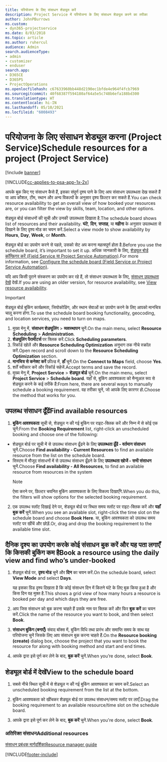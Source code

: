 ```yaml
---
title: परियोजना के लिए संसाधन शेड्यूल करें
description: Project Service में परियोजना के लिए संसाधन शेड्यूल करने का तरीका
author: JohnPBurrows
ms.custom:
- dyn365-projectservice
ms.date: 8/03/2018
ms.topic: article
ms.author: ruhercul
audience: Admin
search.audienceType:
- admin
- customizer
- enduser
search.app:
- D365CE
- D365PS
- ProjectOperations
ms.openlocfilehash: c67633960bb448d2190ec1bfde4e964f4fcb7969
ms.sourcegitcommit: 40f68387f594180af64a5e5c748b6efa188bd300
ms.translationtype: HT
ms.contentlocale: hi-IN
ms.lasthandoff: 05/10/2021
ms.locfileid: "6008493"
---
```

# <a name="schedule-resources-for-a-project-project-service"></a><span data-ttu-id="55199-103">परियोजना के लिए संसाधन शेड्यूल करना (Project Service)</span><span class="sxs-lookup"><span data-stu-id="55199-103">Schedule resources for a project (Project Service)</span></span>

[!include [banner](../includes/psa-now-project-operations.md)]

[!INCLUDE[cc-applies-to-psa-app-1x-2x](../includes/cc-applies-to-psa-app-1x-2x.md)]

<span data-ttu-id="55199-104">आपके बुक किए गए संसाधन कैसे हैं, इसका संपूर्ण दृश्य पाने के लिए आप संसाधन उपलब्धता देख सकते हैं या आप कौशल, टीम, स्थान और अन्य विकल्पों के अनुसार दृश्य फ़िल्टर कर सकते हैं.</span><span class="sxs-lookup"><span data-stu-id="55199-104">You can check resource availability to get an overall view of how booked your resources are, or you can filter the view by skills, team, location, and other options.</span></span>  
  
<span data-ttu-id="55199-105">शेड्यूल बोर्ड संसाधनों की सूची और उनकी उपलब्धता दिखाता है.</span><span class="sxs-lookup"><span data-stu-id="55199-105">The schedule board shows list of resources and their availability.</span></span> <span data-ttu-id="55199-106">**घंटे**, **दिन**, **सप्ताह**, या **महीना** के अनुसार उपलब्धता से दिखाने के लिए दृश्य मोड का चयन करें.</span><span class="sxs-lookup"><span data-stu-id="55199-106">Select a view mode to show availability by **Hours**, **Day**, **Week**, or **Month**.</span></span>  
  
<span data-ttu-id="55199-107">शेड्यूल बोर्ड का उपयोग करने से पहले, उसको सेट अप करना महत्वपूर्ण होता है.</span><span class="sxs-lookup"><span data-stu-id="55199-107">Before you use the schedule board, it’s important to set it up.</span></span> <span data-ttu-id="55199-108">अधिक जानकारी के लिए, [शेड्यूल बोर्ड कॉन्फ़िगर करें (Field Service या Project Service Automation)](/dynamics365/field-service/configure-schedule-board).</span><span class="sxs-lookup"><span data-stu-id="55199-108">For more information, see [Configure the schedule board (Field Service or Project Service Automation)](/dynamics365/field-service/configure-schedule-board).</span></span>
  
<span data-ttu-id="55199-109">यदि आप किसी पुराने संस्करण का उपयोग कर रहे हैं, तो संसाधन उपलब्धता के लिए, [संसाधन उपलब्धता देखें](../psa/view-resource-availability.md) देखें.</span><span class="sxs-lookup"><span data-stu-id="55199-109">If you are using an older version, for resource availability, see [View resource availability](../psa/view-resource-availability.md).</span></span>  

> [!IMPORTANT]
>  <span data-ttu-id="55199-110">शेड्यूल बोर्ड बुकिंग कार्यक्षमता, जियोकोडिंग, और स्‍थान सेवाओं का उपयोग करने के लिए आपको मानचित्र चालू करना होगा.</span><span class="sxs-lookup"><span data-stu-id="55199-110">To use the schedule board booking functionality, geocoding, and location services, you need to turn on maps.</span></span>  
> 
> 1. <span data-ttu-id="55199-111">मुख्य मेनू में, **संसाधन शेड्यूलिंग** > **व्यवस्थापन** चुनें.</span><span class="sxs-lookup"><span data-stu-id="55199-111">On the main menu, select **Resource Scheduling** > **Administration**.</span></span>  
> 2. <span data-ttu-id="55199-112">**शेड्यूलिंग पैरामीटर्स** पर क्लिक करें.</span><span class="sxs-lookup"><span data-stu-id="55199-112">Click **Scheduling parameters**.</span></span>  
> 3. <span data-ttu-id="55199-113">रिकॉर्ड खोलें और **Resource Scheduling Optimization** अनुभाग तक नीचे स्क्रॉल करें.</span><span class="sxs-lookup"><span data-stu-id="55199-113">Open record and scroll down to the **Resource Scheduling Optimization** section.</span></span>  
> 4. <span data-ttu-id="55199-114">**मानचित्र से कनेक्ट करें** फ़ील्ड में, **हाँ** चुनें.</span><span class="sxs-lookup"><span data-stu-id="55199-114">On the **Connect to Maps** field, choose **Yes**.</span></span>  
> 5. <span data-ttu-id="55199-115">शर्तें स्वीकार करें और रिकॉर्ड सहेजें.</span><span class="sxs-lookup"><span data-stu-id="55199-115">Accept terms and save the record.</span></span>  
> 6. <span data-ttu-id="55199-116">मुख्य मेनू में, **Project Service** > **शेड्यूल बोर्ड** चुनें.</span><span class="sxs-lookup"><span data-stu-id="55199-116">On the main menu, select **Project Service** > **Schedule board**.</span></span> <span data-ttu-id="55199-117">यहाँ से, बुकिंग आवश्यकता को मैन्युअल रूप से शेड्यूल करने के कई तरीके हैं:</span><span class="sxs-lookup"><span data-stu-id="55199-117">From here, there are several ways to manually schedule a booking requirement.</span></span> <span data-ttu-id="55199-118">वह तरीका चुनें, जो आपके लिए कारगर हो.</span><span class="sxs-lookup"><span data-stu-id="55199-118">Choose the method that works for you.</span></span>
  
## <a name="find-available-resources"></a><span data-ttu-id="55199-119">उपलब्ध संसाधन ढूँढें</span><span class="sxs-lookup"><span data-stu-id="55199-119">Find available resources</span></span>

1.  <span data-ttu-id="55199-120">**बुकिंग आवश्यकता** सूची से, शेड्यूल न की गई बुकिंग पर राइट-क्लिक करें और निम्न में से कोई एक चुनें:</span><span class="sxs-lookup"><span data-stu-id="55199-120">From the **Booking Requirement** list, right-click an unscheduled booking and choose one of the following:</span></span>  
  
- <span data-ttu-id="55199-121">शेड्यूल बोर्ड पर सूची में से उपलब्ध संसाधन ढूँढने के लिए **उपलब्धता ढूँढें - वर्तमान संसाधन** चुनें.</span><span class="sxs-lookup"><span data-stu-id="55199-121">Choose **Find availability - Current Resources** to find an available resource from the list on the schedule board.</span></span>  
- <span data-ttu-id="55199-122">सिस्टम में मौजूद संसाधनों में से उपलब्ध संसाधन ढूँढने के लिए **उपलब्धता खोजें - सभी संसाधन** चुनें.</span><span class="sxs-lookup"><span data-stu-id="55199-122">Choose **Find availability - All Resources**, to find an available resource from resources in the system</span></span>  
   > [!NOTE]
   >  <span data-ttu-id="55199-123">ऐसा करने पर, फ़िल्टर चयनित बुकिंग आवश्यकता के लिए विकल्प दिखाएँगे.</span><span class="sxs-lookup"><span data-stu-id="55199-123">When you do this, the filters will show options for the selected booking requirement.</span></span>  
  
2. <span data-ttu-id="55199-124">एक उपलब्ध स्लॉट दिखाई देने पर, शेड्यूल बोर्ड पर स्थित समय स्लॉट पर राइट-क्लिक करें और **यहाँ बुक करें** चुनें.</span><span class="sxs-lookup"><span data-stu-id="55199-124">When you see an available slot, right-click the time slot on the schedule board and choose **Book Here**.</span></span> <span data-ttu-id="55199-125">या, बुकिंग आवश्यकता को उपलब्ध समय स्लॉट पर खींचें और छोड़ें.</span><span class="sxs-lookup"><span data-stu-id="55199-125">Or, drag and drop the booking requirement to the available time slot.</span></span>  
  

## <a name="book-a-resource-using-the-daily-view-and-find-whos-under-booked"></a><span data-ttu-id="55199-126">दैनिक दृश्य का उपयोग करके कोई संसाधन बुक करें और यह पता लगाएँ कि किसकी बुकिंग कम है</span><span class="sxs-lookup"><span data-stu-id="55199-126">Book a resource using the daily view and find who’s under-booked</span></span>
  
1.  <span data-ttu-id="55199-127">शेड्यूल बोर्ड पर, **दृश्य मोड** चुनें और **दिन** का चयन करें.</span><span class="sxs-lookup"><span data-stu-id="55199-127">On the schedule board, select **View Mode** and select **Days**.</span></span>  
  
    <span data-ttu-id="55199-128">यह इसका ग्रिड दृश्य दिखाता है कि कोई संसाधन दिन में कितने घंटे के लिए बुक किया हुआ है और किस दिन वह मुक्त है.</span><span class="sxs-lookup"><span data-stu-id="55199-128">This shows a grid view of how many hours a resource is booked per day and which days they are free.</span></span>  
  
2.  <span data-ttu-id="55199-129">आप जिस संसाधन को बुक करना चाहते हैं उसके नाम पर क्लिक करें और फिर **बुक करें** का चयन करें.</span><span class="sxs-lookup"><span data-stu-id="55199-129">Click the name of the resource you want to book, and then select **Book**.</span></span>  
  
3.  <span data-ttu-id="55199-130">**संसाधन बुकिंग (बनाएँ)** संवाद बॉक्स में, बुकिंग विधि तथा प्रारंभ और समाप्ति समय के साथ वह परियोजना चुनें जिसके लिए आप संसाधन बुक करना चाहते हैं.</span><span class="sxs-lookup"><span data-stu-id="55199-130">On the **Resource booking (create)** dialog box, choose the project that you want to book the resource for along with booking method and start and end times.</span></span>  
  
4.  <span data-ttu-id="55199-131">आपके द्वारा इसे पूर्ण कर लेने के बाद, **बुक करें** चुनें.</span><span class="sxs-lookup"><span data-stu-id="55199-131">When you’re done, select **Book**.</span></span>  
  
## <a name="view-to-the-schedule-board"></a><span data-ttu-id="55199-132">शेड्यूल बोर्ड में देखें</span><span class="sxs-lookup"><span data-stu-id="55199-132">View to the schedule board</span></span>
  
1.  <span data-ttu-id="55199-133">सबसे नीचे स्थित सूची में से शेड्यूल न की गई बुकिंग आवश्यकता का चयन करें.</span><span class="sxs-lookup"><span data-stu-id="55199-133">Select an unscheduled booking requirement from the list at the bottom.</span></span>  
  
2.  <span data-ttu-id="55199-134">बुकिंग आवश्यकता को खींचकर शेड्यूल बोर्ड पर उपलब्‍ध संसाधन/समय स्‍लॉट पर लाएँ.</span><span class="sxs-lookup"><span data-stu-id="55199-134">Drag the booking requirement to an available resource/time slot on the schedule board.</span></span>  
  
3.  <span data-ttu-id="55199-135">आपके द्वारा इसे पूर्ण कर लेने के बाद, **बुक करें** चुनें.</span><span class="sxs-lookup"><span data-stu-id="55199-135">When you're done, select **Book**.</span></span>  
  
### <a name="additional-resources"></a><span data-ttu-id="55199-136">अतिरिक्त संसाधन</span><span class="sxs-lookup"><span data-stu-id="55199-136">Additional resources</span></span>  
 [<span data-ttu-id="55199-137">संसाधन प्रबंधक मार्गदर्शिका</span><span class="sxs-lookup"><span data-stu-id="55199-137">Resource manager guide</span></span>](../psa/resource-manager-guide.md)


[!INCLUDE[footer-include](../includes/footer-banner.md)]